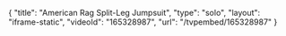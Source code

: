 {
    "title": "American Rag Split-Leg Jumpsuit",
    "type": "solo",
    "layout": "iframe-static",
    "videoId": "165328987",
    "url": "\/tvpembed\/165328987"
}